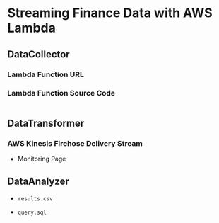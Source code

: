 # Streaming Finance Data with AWS Lambda

## DataCollector

### Lambda Function URL

### Lambda Function Source Code

```

```

## DataTransformer

### AWS Kinesis Firehose Delivery Stream 

- Monitoring Page



## DataAnalyzer

- `results.csv`

- `query.sql`

